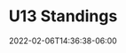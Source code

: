 ---
title: "U13 Standings"
date: 2022-02-06T14:36:38-06:00
draft: false
menu:
  youth:
    name: U13 Standings
    parent: premier
    url: /youth/leagues/premier/standings/
    weight: 220
---
